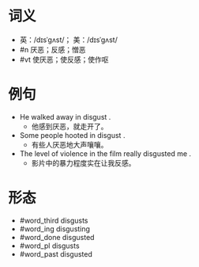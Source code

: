 # 词义
- 英：/dɪsˈɡʌst/； 美：/dɪsˈɡʌst/
- #n 厌恶；反感；憎恶
- #vt 使厌恶；使反感；使作呕
# 例句
- He walked away in disgust .
	- 他感到厌恶，就走开了。
- Some people hooted in disgust .
	- 有些人厌恶地大声嚷嚷。
- The level of violence in the film really disgusted me .
	- 影片中的暴力程度实在让我反感。
# 形态
- #word_third disgusts
- #word_ing disgusting
- #word_done disgusted
- #word_pl disgusts
- #word_past disgusted
